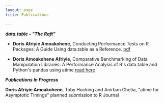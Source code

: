 ```yaml
---
layout: page
title: Publications

---
```

***data.table - "The Raft"***

- **Doris Afriyie Amoakohene**, Conducting Performance Tests on R Packages: A Guide Using data.table as a Reference. [pdf](https://github.com/rdatatable-community/The-Raft/tree/main/posts/2024-09-01-Performance-Doris_Amoakohene)

-  **Doris Amoakohene Afriyie**, Comparative Benchmarking of Data Manipulation Libraries: A Performance Analysis of R's data.table and Python's pandas using atime [read here](https://github.com/rdatatable-community/The-Raft/tree/main/posts/2024-09-01-Performance%20Comparison%3A%20Data.table%20in%20R%20and%20Pandas%20in%20Python-Doris%20Amoakohene)



***Publications In Progress***

**Doris Afriyie Amoakohene**, Toby Hocking and Anirban Chetia, "atime for Asymptotic Timings" planned submission to R Journal



